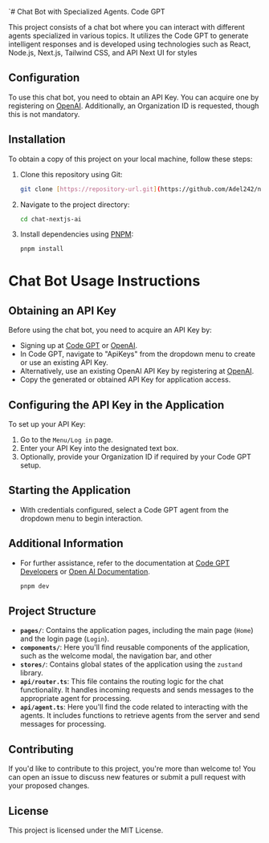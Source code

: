 `# Chat Bot with Specialized Agents. Code GPT

This project consists of a chat bot where you can interact with different agents specialized in various topics. It utilizes the Code GPT to generate intelligent responses and is developed using technologies such as React, Node.js, Next.js, Tailwind CSS, and API Next UI for styles

## Configuration

To use this chat bot, you need to obtain an API Key. You can acquire one by registering on [OpenAI](https://openai.com/blog/openai-api). Additionally, an Organization ID is requested, though this is not mandatory.

## Installation

To obtain a copy of this project on your local machine, follow these steps:

1. Clone this repository using Git:

    ```bash
    git clone [https://repository-url.git](https://github.com/Adel242/nextjs-chat-extension.git)
    ```

2. Navigate to the project directory:

    ```bash
    cd chat-nextjs-ai
    ```

3. Install dependencies using [PNPM](https://pnpm.io/):

    ```bash
    pnpm install
    ```

# Chat Bot Usage Instructions

## Obtaining an API Key

Before using the chat bot, you need to acquire an API Key by:

- Signing up at [Code GPT](https://codegpt.co) or [OpenAI](https://openai.com/blog/openai-api).
- In Code GPT, navigate to "ApiKeys" from the dropdown menu to create or use an existing API Key.
- Alternatively, use an existing OpenAI API Key by registering at [OpenAI](https://openai.com/blog/openai-api).
- Copy the generated or obtained API Key for application access.

## Configuring the API Key in the Application

To set up your API Key:

1. Go to the `Menu/Log in` page.
2. Enter your API Key into the designated text box.
3. Optionally, provide your Organization ID if required by your Code GPT setup.

## Starting the Application

- With credentials configured, select a Code GPT agent from the dropdown menu to begin interaction.

## Additional Information

- For further assistance, refer to the documentation at [Code GPT Developers](https://developers.codegpt.co/?utm_source=playground&utm_medium=referral) or [Open AI Documentation](https://platform.openai.com/docs/introduction).

    ```bash
    pnpm dev
    ```

## Project Structure

- **`pages/`**: Contains the application pages, including the main page (`Home`) and the login page (`Login`).
- **`components/`**: Here you'll find reusable components of the application, such as the welcome modal, the navigation bar, and other 
- **`stores/`**: Contains global states of the application using the `zustand` library.
- **`api/router.ts`**: This file contains the routing logic for the chat functionality. It handles incoming requests and sends messages to the appropriate agent for processing.
- **`api/agent.ts`**: Here you'll find the code related to interacting with the agents. It includes functions to retrieve agents from the server and send messages for processing.

## Contributing

If you'd like to contribute to this project, you're more than welcome to! You can open an issue to discuss new features or submit a pull request with your proposed changes.

## License

This project is licensed under the MIT License.
